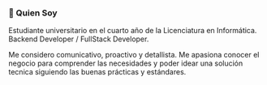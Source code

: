 ### 💬 Quien Soy

Estudiante universitario en el cuarto año de la Licenciatura en Informática. Backend Developer / FullStack Developer.

Me considero comunicativo, proactivo y detallista. Me apasiona conocer el negocio para comprender las necesidades y poder idear una solución tecnica siguiendo las buenas prácticas y estándares.

<!--
**xlucasve/xlucasve** is a ✨ _special_ ✨ repository because its `README.md` (this file) appears on your GitHub profile.

Here are some ideas to get you started:

- 🔭 I’m currently working on ...
- 🌱 I’m currently learning ...
- 👯 I’m looking to collaborate on ...
- 🤔 I’m looking for help with ...
- 💬 Ask me about ...
- 📫 How to reach me: ...
- 😄 Pronouns: ...
- ⚡ Fun fact: ...
-->

